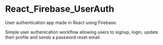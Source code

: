 # React_Firebase_UserAuth
User authentication app made in React using Firebase.

Simple user authenication workflow allowing users to signup, login, update their profile and sends a password reset email.
